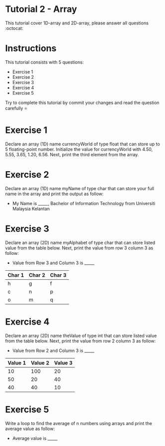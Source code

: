 # Tutorial 2 - Array 
This tutorial cover 1D-array and 2D-array, please answer all questions :octocat:

# Instructions
This tutorial consists with 5 questions: 

* Exercise 1
* Exercise 2
* Exercise 3
* Exercise 4
* Exercise 5

Try to complete this tutorial by commit your changes and read the question carefully :star:

# Exercise 1
Declare an array (1D) name currencyWorld of type float that can store up to 5 floating-point number. Initialize the value for currencyWorld with 4.50, 5.55, 3.65, 1.20, 6.56. Next, print the third element from the array. 

# Exercise 2
Declare an array (1D) name myName of type char that can store your full name in the array and print the output as follow:
* My Name is _____, Bachelor of Information Technology from Universiti Malaysia Kelantan

# Exercise 3
Declare an array (2D) name myAlphabet of type char that can store listed value from the table below. Next, print the value from row 3 column 3 as follow:
* Value from Row 3 and Column 3 is _____

|Char 1 |Char 2 |Char 3 |
|-------|-------|-------|
|h      |g      |f      |
|c      |n      |p      |
|o      |m      |q      |

# Exercise 4
Declare an array (2D) name theValue of type int that can store listed value from the table below. Next, print the value from row 2 column 3 as follow: 
* Value from Row 2 and Column 3 is _____

|Value 1|Value 2|Value 3|
|-------|-------|-------|
|10     |100    |20     |
|50     |20     |40     |
|40     |40     |10     |

# Exercise 5
Write a loop to find the average of n numbers using arrays and print the average value as follow: 
* Average value is _____
